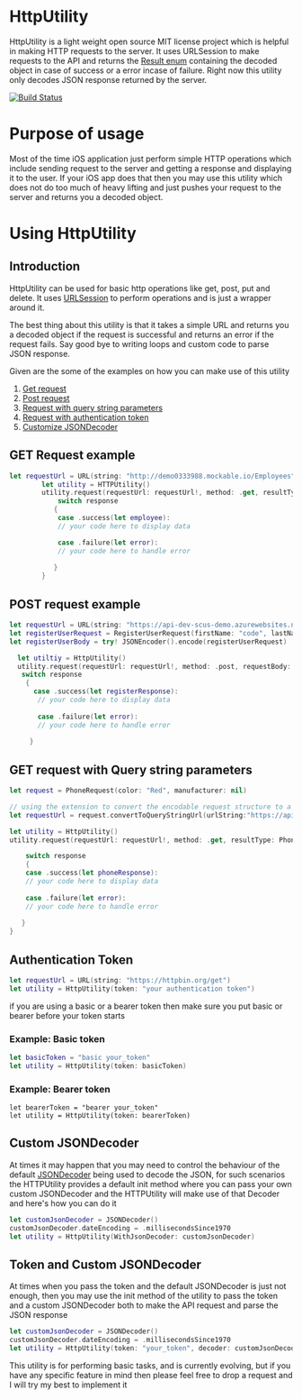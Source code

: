 # HttpUtility
HttpUtility is a light weight open source MIT license project which is helpful in making HTTP requests to the server. It uses URLSession to make requests to the API and returns the [Result enum](https://developer.apple.com/documentation/swift/result) containing the decoded object in case of success or a error incase of failure. Right now this utility only decodes JSON response returned by the server.

[![Build Status](https://travis-ci.com/codecat15/HttpUtility.svg?branch=master)](https://travis-ci.com/codecat15/HttpUtility)

# Purpose of usage
Most of the time iOS application just perform simple HTTP operations which include sending request to the server and getting a response and displaying it to the user. If your iOS app does that then you may use this utility which does not do too much of heavy lifting and just pushes your request to the server and returns you a decoded object.

# Using HttpUtility
## Introduction
HttpUtility can be used for basic http operations like get, post, put and delete. It uses [URLSession](https://developer.apple.com/documentation/foundation/urlsession) to perform operations and is just a wrapper around it. 

The best thing about this utility is that it takes a simple URL and returns you a decoded object if the request is successful and returns an error if the request fails. Say good bye to writing loops and custom code to parse JSON response.

Given are the some of the examples on how you can make use of this utility

1. [Get request](https://github.com/codecat15/HttpUtility#GET%20Request%20example)
2. [Post request](https://github.com/codecat15/HttpUtility#POST%20request%20example)
3. [Request with query string parameters](https://github.com/codecat15/HttpUtility#GET%20request%20with%20Query%20string%20parameters)
4. [Request with authentication token](https://github.com/codecat15/HttpUtility#Authentication%20Token)
5. [Customize JSONDecoder](https://github.com/codecat15/HttpUtility#Custom%20JSONDecoder)

## GET Request example

```swift
let requestUrl = URL(string: "http://demo0333988.mockable.io/Employees")
        let utility = HTTPUtility()
        utility.request(requestUrl: requestUrl!, method: .get, resultType: Employees.self) { (response) in
            switch response
           {
            case .success(let employee):
            // your code here to display data

            case .failure(let error):
            // your code here to handle error
            
           }
        }
```

## POST request example

```swift
let requestUrl = URL(string: "https://api-dev-scus-demo.azurewebsites.net/api/User/RegisterUser")
let registerUserRequest = RegisterUserRequest(firstName: "code", lastName: "cat15", email: "codecat15@gmail.com", password: "1234")
let registerUserBody = try! JSONEncoder().encode(registerUserRequest)

  let utiltiy = HttpUtility()
  utility.request(requestUrl: requestUrl!, method: .post, requestBody: registerUserBody, resultType: RegisterResponse.self) { (response) in
   switch response
    {
      case .success(let registerResponse):
       // your code here to display data
       
       case .failure(let error):
       // your code here to handle error
       
     }
```

## GET request with Query string parameters

```swift
let request = PhoneRequest(color: "Red", manufacturer: nil)

// using the extension to convert the encodable request structure to a query string url
let requestUrl = request.convertToQueryStringUrl(urlString:"https://api-dev-scus-demo.azurewebsites.net/api/Product/GetSmartPhone")

let utility = HttpUtility()
utility.request(requestUrl: requestUrl!, method: .get, resultType: PhoneResponse.self) { (response) in

    switch response
    {
    case .success(let phoneResponse):
    // your code here to display data
    
    case .failure(let error):
    // your code here to handle error
    
   }
}
```

## Authentication Token

```swift
let requestUrl = URL(string: "https://httpbin.org/get")
let utility = HttpUtility(token: "your authentication token")
```
if you are using a basic or a bearer token then make sure you put basic or bearer before your token starts

### Example: Basic token
```swift
let basicToken = "basic your_token"
let utility = HttpUtility(token: basicToken)
```

### Example: Bearer token
```
let bearerToken = "bearer your_token"
let utility = HttpUtility(token: bearerToken)
```

## Custom JSONDecoder 

At times it may happen that you may need to control the behaviour of the default [JSONDecoder](https://developer.apple.com/documentation/foundation/jsondecoder) being used to decode the JSON, for such scenarios the HTTPUtility provides a default init method where you can pass your own custom JSONDecoder and the HTTPUtility will make use of that Decoder and here's how you can do it

```swift
let customJsonDecoder = JSONDecoder()
customJsonDecoder.dateEncoding = .millisecondsSince1970
let utility = HttpUtility(WithJsonDecoder: customJsonDecoder)
```
## Token and Custom JSONDecoder
At times when you pass the token and the default JSONDecoder is just not enough, then you may use the init method of the utility to pass the token and a custom JSONDecoder both to make the API request and parse the JSON response

```swift
let customJsonDecoder = JSONDecoder()
customJsonDecoder.dateEncoding = .millisecondsSince1970
let utility = HttpUtility(token: "your_token", decoder: customJsonDecoder)

```

This utility is for performing basic tasks, and is currently evolving, but if you have any specific feature in mind then please feel free to drop a request and I will try my best to implement it
